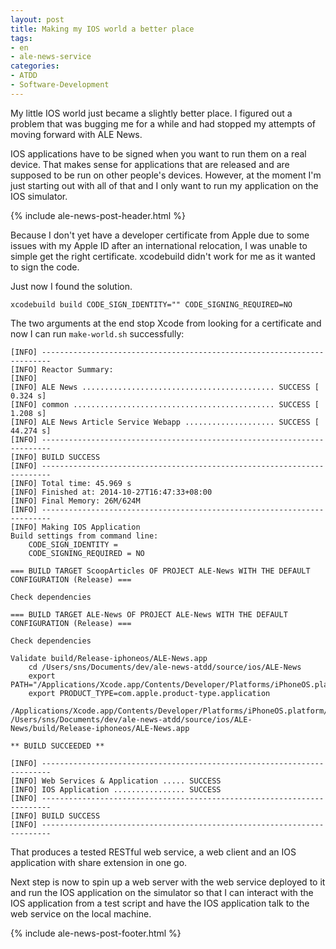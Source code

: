 ```yaml
---
layout: post
title: Making my IOS world a better place
tags:
- en
- ale-news-service
categories:
- ATDD
- Software-Development
---
```

My little IOS world just became a slightly better place. I figured out a problem that was bugging me for a while and had stopped my attempts of moving forward with ALE News.

IOS applications have to be signed when you want to run them on a real device. That makes sense for applications that are released and are supposed to be run on other people's devices. However, at the moment I'm just starting out with all of that and I only want to run my application on the IOS simulator.

{% include ale-news-post-header.html %}

Because I don't yet have a developer certificate from Apple due to some issues with my Apple ID after an international relocation, I was unable to simple get the right certificate. xcodebuild didn't work for me as it wanted to sign the code.

Just now I found the solution.

	xcodebuild build CODE_SIGN_IDENTITY="" CODE_SIGNING_REQUIRED=NO

The two arguments at the end stop Xcode from looking for a certificate and now I can run <code>make-world.sh</code> successfully:

	[INFO] ------------------------------------------------------------------------
	[INFO] Reactor Summary:
	[INFO] 
	[INFO] ALE News ........................................... SUCCESS [  0.324 s]
	[INFO] common ............................................. SUCCESS [  1.208 s]
	[INFO] ALE News Article Service Webapp .................... SUCCESS [ 44.274 s]
	[INFO] ------------------------------------------------------------------------
	[INFO] BUILD SUCCESS
	[INFO] ------------------------------------------------------------------------
	[INFO] Total time: 45.969 s
	[INFO] Finished at: 2014-10-27T16:47:33+08:00
	[INFO] Final Memory: 26M/624M
	[INFO] ------------------------------------------------------------------------
	[INFO] Making IOS Application
	Build settings from command line:
	    CODE_SIGN_IDENTITY = 
	    CODE_SIGNING_REQUIRED = NO

	=== BUILD TARGET ScoopArticles OF PROJECT ALE-News WITH THE DEFAULT CONFIGURATION (Release) ===

	Check dependencies

	=== BUILD TARGET ALE-News OF PROJECT ALE-News WITH THE DEFAULT CONFIGURATION (Release) ===

	Check dependencies

	Validate build/Release-iphoneos/ALE-News.app
	    cd /Users/sns/Documents/dev/ale-news-atdd/source/ios/ALE-News
	    export PATH="/Applications/Xcode.app/Contents/Developer/Platforms/iPhoneOS.platform/Developer/usr/bin:/Applications/Xcode.app/Contents/Developer/usr/bin:/Users/sns/.rbenv/shims:/usr/local/bin:/usr/bin:/bin:/usr/sbin:/sbin:/opt/X11/bin:/Users/sns/bin"
	    export PRODUCT_TYPE=com.apple.product-type.application
	    /Applications/Xcode.app/Contents/Developer/Platforms/iPhoneOS.platform/Developer/usr/bin/Validation /Users/sns/Documents/dev/ale-news-atdd/source/ios/ALE-News/build/Release-iphoneos/ALE-News.app

	** BUILD SUCCEEDED **

	[INFO] ------------------------------------------------------------------------
	[INFO] Web Services & Application ..... SUCCESS
	[INFO] IOS Application ................ SUCCESS
	[INFO] ------------------------------------------------------------------------
	[INFO] BUILD SUCCESS
	[INFO] ------------------------------------------------------------------------

That produces a tested RESTful web service, a web client and an IOS application with share extension in one go.

Next step is now to spin up a web server with the web service deployed to it and run the IOS application on the simulator so that I can interact with the IOS application from a test script and have the IOS application talk to the web service on the local machine.

{% include ale-news-post-footer.html %}
